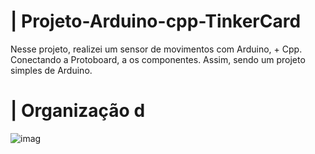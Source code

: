 # | Projeto-Arduino-cpp-TinkerCard
 
  Nesse projeto, realizei um sensor de movimentos com Arduino, + Cpp. Conectando a Protoboard, a os componentes. Assim, sendo um projeto simples de Arduino.

# | Organização d
  
![imag](https://github.com/user-attachments/assets/a318b6ee-bb10-40b8-add4-95fb8471fec1)
